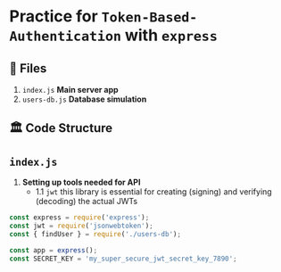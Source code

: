 # Practice for `Token-Based-Authentication` with `express`

## 📂 Files 

1. `index.js` **Main server app**
2. `users-db.js` **Database simulation**

## 🏛️ Code Structure 

## `index.js`

1. **Setting up tools needed for API**
    - 1.1 `jwt` this library is essential for creating (signing) and verifying (decoding) the actual JWTs
```js
const express = require('express');
const jwt = require('jsonwebtoken');
const { findUser } = require('./users-db');

const app = express();
const SECRET_KEY = 'my_super_secure_jwt_secret_key_7890';
```